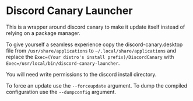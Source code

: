 # Discord Canary Launcher
This is a wrapper around discord canary to make it update itself instead of relying on a package manager.

To give yourself a seamless experience copy the discord-canary.desktop file from `/usr/share/applications` to `~/.local/share/applications` and replace the `Exec=(Your distro's install prefix)/DiscordCanary` with `Exec=/usr/local/bin/discord-canary-launcher`.

You will need write permissions to the discord install directory.

To force an update use the `--forceupdate` argument.
To dump the compiled configuration use the `--dumpconfig` argument.
